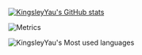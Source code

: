 <!--
**KingsleyYau/KingsleyYau** is a ✨ _special_ ✨ repository because its `README.md` (this file) appears on your GitHub profile.

Here are some ideas to get you started:

- 🔭 I’m currently working on ...
- 🌱 I’m currently learning ...
- 👯 I’m looking to collaborate on ...
- 🤔 I’m looking for help with ...
- 💬 Ask me about ...
- 📫 How to reach me: ...
- 😄 Pronouns: ...
- ⚡ Fun fact: ...
-->

[![KingsleyYau's GitHub stats](https://github-readme-stats.vercel.app/api?username=KingsleyYau)](https://github.com/anuraghazra/github-readme-stats)

![Metrics](https://metrics.lecoq.io/KingsleyYau?template=classic&base.activity=0&base.community=0&base.metadata=0&config.timezone=Asia%2FShanghai)

![KingsleyYau's Most used languages](https://github-readme-stats.vercel.app/api/top-langs?username=KingsleyYau&show_icons=true&count_private=true&theme=gotham)
